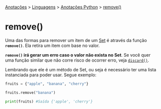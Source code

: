 <link rel="stylesheet" type="text/css" href="../../CSS/dark-theme.css">

[Anotações](../../) > [Linguagens](../Index.md) > [Anotações Python](./Index.md) > [remove()](./SetRemove.md)

# remove()

Uma das formas para remover um item de um [Set](./Set.md) é através da função **`remove()`**. Ela retira um item com base no valor. 

**`remove()` irá gerar um erro caso o valor não exista no Set**. Se você quer uma função similar que não corre risco de ocorrer erro, veja [`discard()`](./SetDiscard.md).

Lembrando que ele é um método de Set, ou seja é necessário ter uma lista instanciada para poder usar. Segue exemplo:

```python
fruits = {"apple", "banana", "cherry"}

fruits.remove("banana") 

print(fruits) #Saída {'apple', 'cherry'}
```